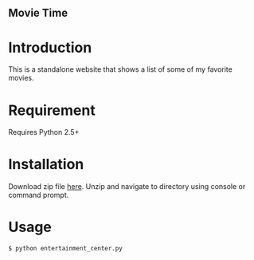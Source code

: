 ## Movie Time

Introduction
============

This is a standalone website that shows a list of some of my favorite movies.

Requirement
===========

Requires Python 2.5+

Installation
============

Download zip file [here](https://github.com/obelesk411/udacity_movie_project/archive/master.zip).
Unzip and navigate to directory using console or command prompt.

Usage
=====

    $ python entertainment_center.py
